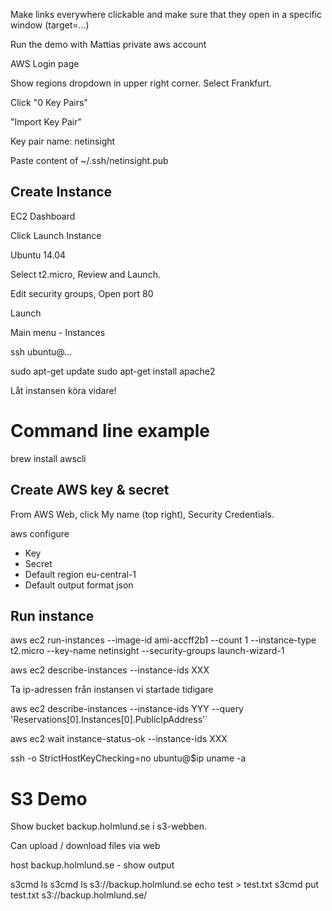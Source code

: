 Make links everywhere clickable and make sure that they open in a specific window (target=...)

Run the demo with Mattias private aws account

AWS Login page

Show regions dropdown in upper right corner. Select Frankfurt.

Click "0 Key Pairs"

"Import Key Pair"

Key pair name: netinsight

Paste content of ~/.ssh/netinsight.pub


## Create Instance

EC2 Dashboard

Click Launch Instance

Ubuntu 14.04

Select t2.micro, Review and Launch.

Edit security groups, Open port 80

Launch

Main menu - Instances

ssh ubuntu@...

sudo apt-get update
sudo apt-get install apache2


Låt instansen köra vidare!


# Command line example


brew install awscli

## Create AWS key & secret

From AWS Web, click My name (top right), Security Credentials.

aws configure
- Key
- Secret
- Default region eu-central-1
- Default output format json

## Run instance

aws ec2 run-instances --image-id ami-accff2b1 --count 1 --instance-type t2.micro --key-name netinsight --security-groups launch-wizard-1

aws ec2 describe-instances --instance-ids XXX

Ta ip-adressen från instansen vi startade tidigare

aws ec2 describe-instances --instance-ids YYY --query 'Reservations[0].Instances[0].PublicIpAddress'`

aws ec2 wait instance-status-ok --instance-ids XXX

ssh -o StrictHostKeyChecking=no ubuntu@$ip uname -a


# S3 Demo

Show bucket backup.holmlund.se i s3-webben.

Can upload / download files via web

host backup.holmlund.se - show output

s3cmd ls
s3cmd ls s3://backup.holmlund.se
echo test > test.txt
s3cmd put test.txt s3://backup.holmlund.se/



